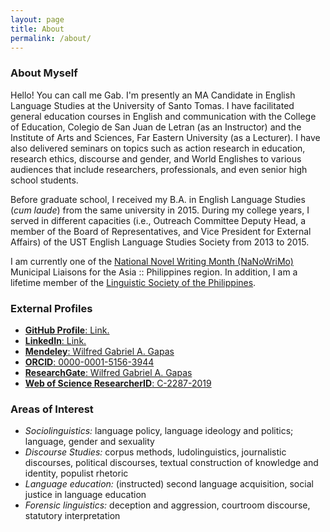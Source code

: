 ```yaml
---
layout: page
title: About
permalink: /about/
---
```

### About Myself
Hello! You can call me Gab. I'm presently an MA Candidate in English Language Studies at the University of Santo Tomas. I have facilitated general education courses in English and communication with the College of Education, Colegio de San Juan de Letran (as an Instructor) and the Institute of Arts and Sciences, Far Eastern University (as a Lecturer). I have also delivered seminars on topics such as action research in education, research ethics, discourse and gender, and World Englishes to various audiences that include researchers, professionals, and even senior high school students. 

Before graduate school, I received my B.A. in English Language Studies (*cum laude*) from the same university in 2015. During my college years, I served in different capacities (i.e., Outreach Committee Deputy Head, a member of the Board of Representatives, and Vice President for External Affairs) of the UST English Language Studies Society from 2013 to 2015.

I am currently one of the [National Novel Writing Month (NaNoWriMo)](https://nanowrimo.org) Municipal Liaisons for the Asia :: Philippines region. In addition, I am a lifetime member of the [Linguistic Society of the Philippines](https://lsphil.net). 

### External Profiles
* [**GitHub Profile**: Link.](https://github.com/senseigab)
* [**LinkedIn**: Link.](https://ph.linkedin.com/in/gapaswga)
* [**Mendeley**: Wilfred Gabriel A. Gapas](https://mendeley.com/profiles/wilfred-gabriel-gapas)
* [**ORCID**: 0000-0001-5156-3944](https://orcid.org/0000-0001-5156-3944)
* [**ResearchGate**: Wilfred Gabriel A. Gapas](https://www.researchgate.net/profile/Wilfred_Gabriel_Gapas)
* [**Web of Science ResearcherID**: C-2287-2019](https://publons.com/researcher/1753178/wilfred-gabriel-a-gapas/)

### Areas of Interest 
* *Sociolinguistics:* language policy, language ideology and politics; language, gender and sexuality
* *Discourse Studies:* corpus methods, ludolinguistics, journalistic discourses, political discourses, textual construction of knowledge and identity, populist rhetoric
* *Language education:* (instructed) second language acquisition, social justice in language education
* *Forensic linguistics:* deception and aggression, courtroom discourse, statutory interpretation